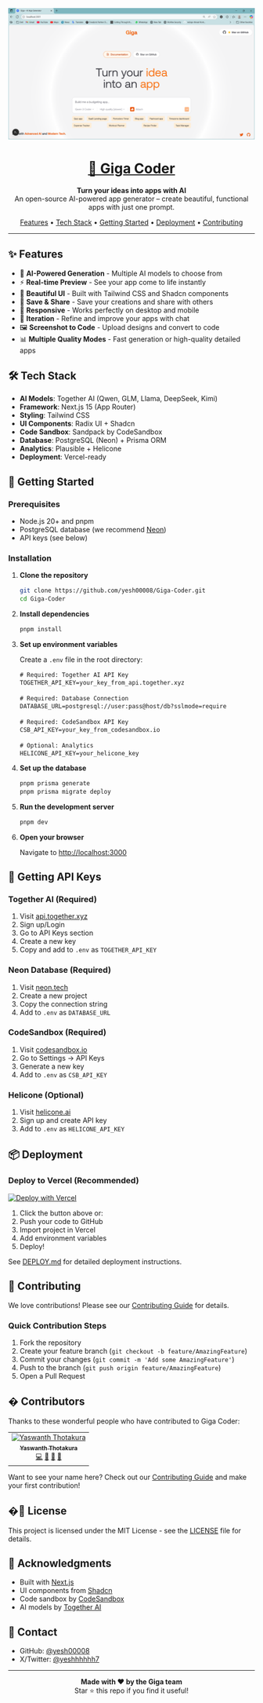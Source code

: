<a href="https://www.gigacoder.io">
  <img alt="Giga Coder - AI App Generator" src="./public/image.png">
  <h1 align="center">🚀 Giga Coder</h1>
</a>

<p align="center">
  <strong>Turn your ideas into apps with AI</strong><br>
  An open-source AI-powered app generator – create beautiful, functional apps with just one prompt.
</p>

<p align="center">
  <a href="#features">Features</a> •
  <a href="#tech-stack">Tech Stack</a> •
  <a href="#getting-started">Getting Started</a> •
  <a href="#deployment">Deployment</a> •
  <a href="#contributing">Contributing</a>
</p>

---

## ✨ Features

- 🤖 **AI-Powered Generation** - Multiple AI models to choose from
- ⚡ **Real-time Preview** - See your app come to life instantly
- 🎨 **Beautiful UI** - Built with Tailwind CSS and Shadcn components
- 💾 **Save & Share** - Save your creations and share with others
- 📱 **Responsive** - Works perfectly on desktop and mobile
- 🔄 **Iteration** - Refine and improve your apps with chat
- 🖼️ **Screenshot to Code** - Upload designs and convert to code
- 📊 **Multiple Quality Modes** - Fast generation or high-quality detailed apps

## 🛠️ Tech Stack

- **AI Models**: Together AI (Qwen, GLM, Llama, DeepSeek, Kimi)
- **Framework**: Next.js 15 (App Router)
- **Styling**: Tailwind CSS
- **UI Components**: Radix UI + Shadcn
- **Code Sandbox**: Sandpack by CodeSandbox
- **Database**: PostgreSQL (Neon) + Prisma ORM
- **Analytics**: Plausible + Helicone
- **Deployment**: Vercel-ready

## 🚀 Getting Started

### Prerequisites

- Node.js 20+ and pnpm
- PostgreSQL database (we recommend [Neon](https://neon.tech))
- API keys (see below)

### Installation

1. **Clone the repository**
   ```bash
   git clone https://github.com/yesh00008/Giga-Coder.git
   cd Giga-Coder
   ```

2. **Install dependencies**
   ```bash
   pnpm install
   ```

3. **Set up environment variables**
   
   Create a `.env` file in the root directory:
   
   ```env
   # Required: Together AI API Key
   TOGETHER_API_KEY=your_key_from_api.together.xyz
   
   # Required: Database Connection
   DATABASE_URL=postgresql://user:pass@host/db?sslmode=require
   
   # Required: CodeSandbox API Key
   CSB_API_KEY=your_key_from_codesandbox.io
   
   # Optional: Analytics
   HELICONE_API_KEY=your_helicone_key
   ```

4. **Set up the database**
   ```bash
   pnpm prisma generate
   pnpm prisma migrate deploy
   ```

5. **Run the development server**
   ```bash
   pnpm dev
   ```

6. **Open your browser**
   
   Navigate to [http://localhost:3000](http://localhost:3000)

## 🔑 Getting API Keys

### Together AI (Required)
1. Visit [api.together.xyz](https://api.together.xyz)
2. Sign up/Login
3. Go to API Keys section
4. Create a new key
5. Copy and add to `.env` as `TOGETHER_API_KEY`

### Neon Database (Required)
1. Visit [neon.tech](https://neon.tech)
2. Create a new project
3. Copy the connection string
4. Add to `.env` as `DATABASE_URL`

### CodeSandbox (Required)
1. Visit [codesandbox.io](https://codesandbox.io)
2. Go to Settings → API Keys
3. Generate a new key
4. Add to `.env` as `CSB_API_KEY`

### Helicone (Optional)
1. Visit [helicone.ai](https://helicone.ai)
2. Sign up and create API key
3. Add to `.env` as `HELICONE_API_KEY`

## 📦 Deployment

### Deploy to Vercel (Recommended)

[![Deploy with Vercel](https://vercel.com/button)](https://vercel.com/new/clone?repository-url=https://github.com/yesh00008/Giga-Coder)

1. Click the button above or:
2. Push your code to GitHub
3. Import project in Vercel
4. Add environment variables
5. Deploy!

See [DEPLOY.md](./DEPLOY.md) for detailed deployment instructions.

## 🤝 Contributing

We love contributions! Please see our [Contributing Guide](./CONTRIBUTING.md) for details.

### Quick Contribution Steps

1. Fork the repository
2. Create your feature branch (`git checkout -b feature/AmazingFeature`)
3. Commit your changes (`git commit -m 'Add some AmazingFeature'`)
4. Push to the branch (`git push origin feature/AmazingFeature`)
5. Open a Pull Request

## � Contributors

Thanks to these wonderful people who have contributed to Giga Coder:

<!-- ALL-CONTRIBUTORS-LIST:START -->
<table>
  <tr>
    <td align="center">
      <a href="https://github.com/yesh00008">
        <img src="https://github.com/yesh00008.png" width="100px;" alt="Yaswanth Thotakura"/>
        <br />
        <sub><b>Yaswanth Thotakura</b></sub>
      </a>
      <br />
      <a href="#" title="Code">💻</a>
      <a href="#" title="Documentation">📖</a>
      <a href="#" title="Design">🎨</a>
      <a href="#" title="Ideas">🤔</a>
    </td>
  </tr>
</table>
<!-- ALL-CONTRIBUTORS-LIST:END -->

Want to see your name here? Check out our [Contributing Guide](./CONTRIBUTING.md) and make your first contribution!

## �📝 License

This project is licensed under the MIT License - see the [LICENSE](LICENSE) file for details.

## 🙏 Acknowledgments

- Built with [Next.js](https://nextjs.org/)
- UI components from [Shadcn](https://ui.shadcn.com/)
- Code sandbox by [CodeSandbox](https://codesandbox.io/)
- AI models by [Together AI](https://www.together.ai/)

## 📧 Contact

- GitHub: [@yesh00008](https://github.com/yesh00008)
- X/Twitter: [@yeshhhhhh7](https://x.com/yeshhhhhh7)

---

<p align="center">
  <strong>Made with ❤️ by the Giga team</strong><br>
  Star ⭐ this repo if you find it useful!
</p>
